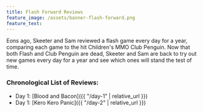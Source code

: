 ```yaml
---
title: Flash Forward Reviews
feature_image: /assets/banner-flash-forward.png
feature_text: 
---
```


Eons ago, Skeeter and Sam reviewed a flash game every day for a year, comparing each game to the hit Children's MMO Club Penguin. Now that both Flash and Club Penguin are dead, Skeeter and Sam are back to try out new games every day for a year and see which ones will stand the test of time. 

### Chronological List of Reviews:

- Day 1: [Blood and Bacon]({{ "/day-1" | relative_url }})
- Day 1: [Kero Kero Panic]({{ "/day-2" | relative_url }})
